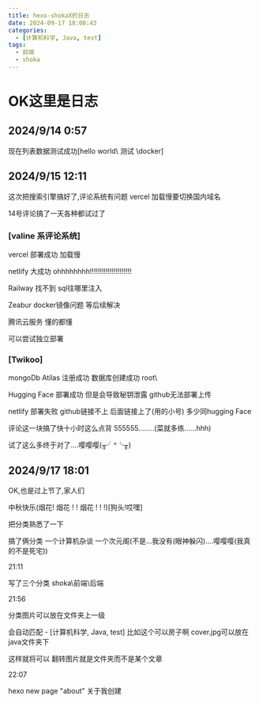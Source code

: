 ```yaml
---
title: hexo-shokaX的日志
date: 2024-09-17 18:08:43
categories:
  - [计算机科学, Java, test]
tags:
  - 前端
  - shoka
---
```


# OK这里是日志

## 2024/9/14  0:57

现在列表数据测试成功[hello world\ 测试 \docker]

## 2024/9/15 12:11

这次把搜索引擎搞好了,评论系统有问题 vercel 加载慢要切换国内域名

14号评论搞了一天各种都试过了

### [valine 系评论系统]

vercel 部署成功 加载慢

netlify  大成功  ohhhhhhhh!!!!!!!!!!!!!!!!!!!!!  

Railway  找不到 sql往哪里注入

Zeabur  docker镜像问题 等后续解决

腾讯云服务 懂的都懂

可以尝试独立部署

### [Twikoo]

mongoDb Atilas  注册成功 数据库创建成功  root\

Hugging Face 部署成功  但是会导致秘钥泄露 github无法部署上传

netlify  部署失败 github链接不上  后面链接上了(用的小号)   多少同hugging Face

评论这一块搞了快十小时这么点背 555555........(菜就多练......hhh)

试了这么多终于对了....嘤嘤嘤(╥╯^╰╥)

## 2024/9/17 18:01

OK,也是过上节了,家人们

中秋快乐(烟花! 烟花 ! ! 烟花 ! ! !)[狗头!哎嘿]

把分类熟悉了一下

搞了俩分类   一个计算机杂谈   一个次元阁(不是...我没有(眼神躲闪)....嘤嘤嘤(我真的不是死宅))

21:11

写了三个分类  shoka\前端\后端

21:56

分类图片可以放在文件夹上一级

会自动匹配    - [计算机科学, Java, test]  比如这个可以房子啊  cover.jpg可以放在java文件夹下  

这样就将可以  翻转图片就是文件夹而不是某个文章

22:07

 hexo new page "about"  关于我创建
